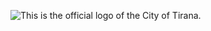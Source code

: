 ![This is the official logo of the City of Tirana.](https://github.com/bashkiatirane/logo/master/Logo%20-%20Bashkia%20Tirane.png)
